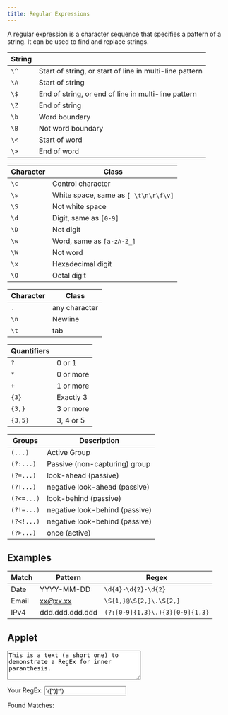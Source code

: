 ```yaml
---
title: Regular Expressions
---
```


A regular expression is a character sequence that specifies a pattern of a string. It can be used to find and replace strings.

| String  |  |
| --------| -------- |
| `\^`      |  Start of string, or start of line in multi-line pattern |
| `\A`  | Start of string |
| `\$` | End of string, or end of line in multi-line pattern |
| `\Z` | End of string |
| `\b` | Word boundary |
| `\B` | Not word boundary |
| `\<` | Start of word |
| `\>` | End of word |

| Character  | Class |
| --------| -------- |
| `\c` | Control character |
| `\s` | White space, same as `[ \t\n\r\f\v]` |
| `\S` | Not white space |
| `\d` | Digit, same as `[0-9]` |
| `\D` | Not digit |
| `\w` | Word, same as `[a-zA-Z_]` |
| `\W` | Not word |
| `\x` | Hexade­cimal digit |
| `\O` | Octal digit |

| Character  | Class |
| --------| -------- |
| `.` | any character |
| `\n` | Newline |
| `\t` | tab |

| Quantifiers  |  |
| -------------| -------- |
| `?`     | 0 or 1 |
| `*`     | 0 or more |
| `+`     | 1 or more |
| `{3}`   | Exactly 3 |
| `{3,}`  | 3 or more |
| `{3,5}` | 3, 4 or 5 |

| Groups     | Description |
| -----------|-------------|
| `(...)`    | Active Group |
| `(?:...)`    | Passive (non-c­apt­uring) group |
| `(?=...)`  | look-ahead (passive) |
| `(?!...)`  | negative look-ahead (passive) |
| `(?<=...)` | look-behind (passive) |
| `(?!=...)` | negative look-behind (passive) |
| `(?<!...)` | negative look-behind (passive) |
| `(?>...)`  | once (active) |


## Examples

| Match | Pattern | Regex | 
|-------|---------|-------|
| Date  | YYYY-MM-DD | `\d{4}-\d{2}-\d{2}` |
| Email | xx@xx.xx | `\S{1,}@\S{2,}\.\S{2,}` |
| IPv4 | ddd.ddd.ddd.ddd | `(?:[0-9]{1,3}\.){3}[0-9]{1,3}` |






## Applet

<script type="text/javascript">

function applyRegex(e){
	if (!e.value){
		res_el.textContent = " ";
		return;
	}

	var rx = new RegExp(e.value.trim(), 'gi');


	var search_string = document.getElementById("search-space").value;
	var res_el = document.getElementById("regex-result");

	var matches = search_string.match(rx);

	var result_string = "";
	if (matches){
		for (var i = 0; i < matches.length; i++) {
			result_string += matches[i];
			if (i != matches.length - 1){ result_string += ", "; }
		}
	}
	res_el.textContent = result_string;
}

</script>

<textarea id="search-space" cols="35" rows="4" placeholder="Paste your text here.">This is a text (a short one) to demonstrate a RegEx for inner paranthesis.</textarea>


Your RegEx: <input id="regex-input" oninput="applyRegex(this)" placeholder="RegEx, e.g. \d\s." value="\([^)]*\)">






Found Matches: <span id="regex-result"></span>
